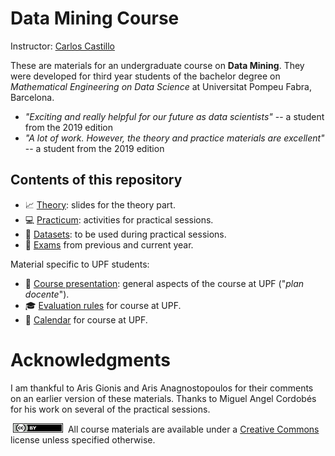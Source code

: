# Data Mining Course

Instructor: [Carlos Castillo](http://chato.cl/research)

These are materials for an undergraduate course on **Data Mining**. They were developed for third year students of the bachelor degree on *Mathematical Engineering on Data Science* at Universitat Pompeu Fabra, Barcelona.

* *"Exciting and really helpful for our future as data scientists"* -- a student from the 2019 edition
* *"A lot of work. However, the theory and practice materials are excellent"* -- a student from the 2019 edition

## Contents of this repository

* :chart_with_upwards_trend: [Theory](theory/README.md): slides for the theory part.
* :computer: [Practicum](practicum/README.md): activities for practical sessions.
* :file_folder: [Datasets](practicum/data/README.md): to be used during practical sessions.
* :pencil: [Exams](exams/README.md) from previous and current year.

Material specific to UPF students:

* :scroll: [Course presentation](upf/upf-course-presentation.md): general aspects of the course at UPF ("*plan docente*").
* :mortar_board: [Evaluation rules](upf/upf-evaluation.md) for course at UPF.
* :calendar: [Calendar](upf/upf-calendar.md) for course at UPF.

# Acknowledgments

I am thankful to Aris Gionis and Aris Anagnostopoulos for their comments on an earlier version of these materials. Thanks to Miguel Angel Cordobés for his work on several of the practical sessions.

[<img src="upf/cc-by-80x15.png" width="80" height="15" hspace="4"/>](https://creativecommons.org/licenses/by/4.0/) All course materials are available under a [Creative Commons](https://creativecommons.org/licenses/by/4.0/) license unless specified otherwise.
